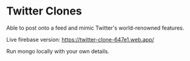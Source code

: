 # Twitter Clones

Able to post onto a feed and mimic Twitter's world-renowned features.

Live firebase version: https://twitter-clone-647e1.web.app/

Run mongo locally with your own details.
